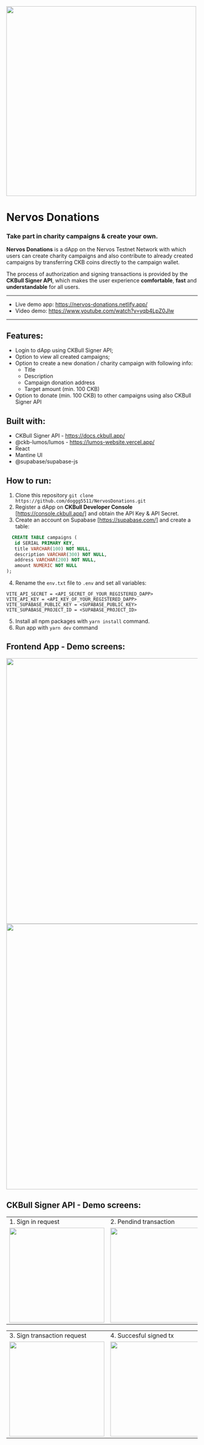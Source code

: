 <img src="https://github.com/doggg5511/NervosDonations/assets/123064471/488f2708-e0dc-43d1-8807-141f62d7552a" width="500px">

# Nervos Donations

### Take part in charity campaigns & create your own.

**Nervos Donations** is a dApp on the Nervos Testnet Network with which users can create charity campaigns and also contribute to already created campaigns by transferring CKB coins directly to the campaign wallet.

The process of authorization and signing transactions is provided by the **CKBull Signer API**, which makes the user experience **comfortable**, **fast** and **understandable** for all users.

--------

- Live demo app: https://nervos-donations.netlify.app/
- Video demo: https://www.youtube.com/watch?v=yqb4LpZ0Jlw
  
--------

## Features:

- Login to dApp using CKBull Signer API;
- Option to view all created campaigns;
- Option to create a new donation / charity campaign with following info:
    - Title
    - Description
    - Campaign donation address
    - Target amount (min. 100 CKB)
- Option to donate (min. 100 CKB) to other campaigns using also CKBull Signer API

  
## Built with:

- CKBull Signer API - https://docs.ckbull.app/
- @ckb-lumos/lumos - https://lumos-website.vercel.app/
- React
- Mantine UI
- @supabase/supabase-js


## How to run:

1. Clone this repository `git clone https://github.com/doggg5511/NervosDonations.git`
2. Register a dApp on **CKBull Developer Console** [https://console.ckbull.app/] and obtain the API Key & API Secret.
3. Create an account on Supabase [https://supabase.com/] and create a table:
```sql
  CREATE TABLE campaigns (
   id SERIAL PRIMARY KEY,
   title VARCHAR(100) NOT NULL,
   description VARCHAR(300) NOT NULL,
   address VARCHAR(200) NOT NULL,
   amount NUMERIC NOT NULL
);
```

4. Rename the `env.txt` file to `.env` and set all variables:
```
VITE_API_SECRET = <API_SECRET_OF_YOUR_REGISTERED_DAPP>
VITE_API_KEY = <API_KEY_OF_YOUR_REGISTERED_DAPP>
VITE_SUPABASE_PUBLIC_KEY = <SUPABASE_PUBLIC_KEY>
VITE_SUPABASE_PROJECT_ID = <SUPABASE_PROJECT_ID>
```

5. Install all npm packages with `yarn install` command.
6. Run app with `yarn dev` command

## Frontend App - Demo screens:

<img src="https://github.com/doggg5511/NervosDonations/assets/123064471/803c4a9f-32aa-4ca6-bb7d-5de428b1ca61" width="700px">
<img src="https://github.com/doggg5511/NervosDonations/assets/123064471/590401e0-67f8-4d4c-a027-6503bce88bea" width="700px">


## CKBull Signer API - Demo screens:

<table>
  <tr>
    <td>1. Sign in request</td>
    <td>2. Pendind transaction</td>
  </tr>
  
  <tr>
    <td><img src="https://github.com/doggg5511/NervosDonations/assets/123064471/93d4b3cb-4475-45af-8554-df41fb38b58b" width="250px"></td>
    <td><img src="https://github.com/doggg5511/NervosDonations/assets/123064471/b3bef6bd-84bf-4e96-9f90-fadee1e2525c" width="250px"></td>
  </tr>
</table>

<table>
  <tr>
    <td>3. Sign transaction request</td>
    <td>4. Succesful signed tx</td>
  </tr>
  
  <tr>
    <td><img src="https://github.com/doggg5511/NervosDonations/assets/123064471/606a2db7-cb9d-4979-b7c0-e5a9685698fd" width="250px"></td>
    <td><img src="https://github.com/doggg5511/NervosDonations/assets/123064471/1af64723-aa86-44ac-bf17-1151899ace81" width="250px"></td>
  </tr>
</table>

